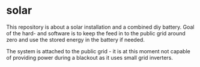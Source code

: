 # solar

This repository is about a solar installation and a combined diy battery. Goal of the hard- and software is to keep the feed in to the public grid around zero and use the stored energy in the battery if needed. 

The system is attached to the public grid - it is at this moment not capable of providing power during a blackout as it uses small grid inverters. 

